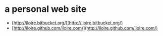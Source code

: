 # a personal web site

* [http://iloire.bitbucket.org/](http://iloire.bitbucket.org/)
* [http://iloire.github.com/iloire.com/](http://iloire.github.com/iloire.com/)